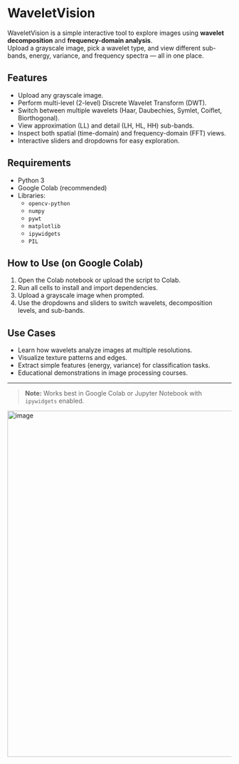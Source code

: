 # WaveletVision

WaveletVision is a simple interactive tool to explore images using **wavelet decomposition** and **frequency-domain analysis**.  
Upload a grayscale image, pick a wavelet type, and view different sub-bands, energy, variance, and frequency spectra — all in one place.

## Features
- Upload any grayscale image.
- Perform multi-level (2-level) Discrete Wavelet Transform (DWT).
- Switch between multiple wavelets (Haar, Daubechies, Symlet, Coiflet, Biorthogonal).
- View approximation (LL) and detail (LH, HL, HH) sub-bands.
- Inspect both spatial (time-domain) and frequency-domain (FFT) views.
- Interactive sliders and dropdowns for easy exploration.

## Requirements
- Python 3
- Google Colab (recommended)
- Libraries:
  - `opencv-python`
  - `numpy`
  - `pywt`
  - `matplotlib`
  - `ipywidgets`
  - `PIL`

## How to Use (on Google Colab)
1. Open the Colab notebook or upload the script to Colab.
2. Run all cells to install and import dependencies.
3. Upload a grayscale image when prompted.
4. Use the dropdowns and sliders to switch wavelets, decomposition levels, and sub-bands.

## Use Cases
- Learn how wavelets analyze images at multiple resolutions.
- Visualize texture patterns and edges.
- Extract simple features (energy, variance) for classification tasks.
- Educational demonstrations in image processing courses.

---

> **Note:** Works best in Google Colab or Jupyter Notebook with `ipywidgets` enabled.


<img width="1338" height="777" alt="image" src="https://github.com/user-attachments/assets/1226f5cb-5412-4074-94f5-8dd7dccbd63c" />
